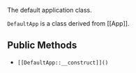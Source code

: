 The default application class.

`DefaultApp` is a class derived from [[App]].

## Public Methods

* `[[DefaultApp::__construct]]()`

